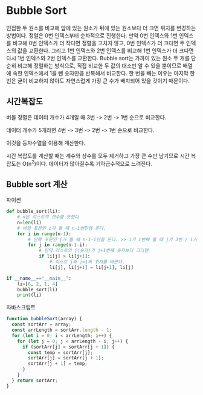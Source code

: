 # Bubble Sort

인접한 두 원소를 비교해 앞에 있는 원소가 뒤에 있는 원소보다 더 크면 위치를 변경하는 방법이다.
정렬은 0번 인덱스부터 순차적으로 진행한다. 만약 0번 인덱스와 1번 인덱스를 비교해 0번 인덱스가 더 작다면 정렬을 고치지 않고, 0번 인덱스가 더 크다면 두 인덱스의 값을 교환한다. 그리고 1번 인덱스와 2번 인덱스를 비교해 1번 인덱스가 더 크다면 다시 1번 인덱스와 2번 인덱스를 교환한다.
Bubble sort는 가까이 있는 원소 두 개를 단순히 비교해 정렬하는 방식으로, 직접 비교한 두 값의 대소만 알 수 있을 뿐이므로 배열에 속한 인덱스에서 1을 뺀 숫자만큼 반복해서 비교한다. 한 번을 빼는 이유는 마지막 한 번은 굳이 비교하지 않아도 자연스럽게 가장 큰 수가 배치되어 있을 것이기 때문이다.



## 시간복잡도

버블 정렬은 데이터 개수가 4개일 때 3번 -> 2번 -> 1번 순으로 비교한다.

데이터 개수가 5개라면 4번 -> 3번 -> 2번 -> 1번 순으로 비교한다.

이것을 등차수열을 이용해 계산한다.

시간 복잡도를 계산할 때는 계수와 상수를 모두 제거하고 가장 큰 수만 남기므로 시간 복잡도는 O(n<sup>2</sup>)이다. 데이터가 많아질수록 기하급수적으로 느려진다.



## Bubble sort 계산

파이썬
```python
def bubble_sort(li):
    # n은 리스트의 갯수를 뜻한다    
    n=len(li)
    # 바깥 포문인 i가 돌 때 n-1번만큼 돈다.
    for i in range(n-1):
        # 안쪽 포문인 j가 돌 때 n-1-i만큼 돈다. >> i가 1번째 돌 때 j가 3번 / i가 2번째 돌 때 j가 2번 / i가 3번째 돌 때 j가 1번 돌아야 하기 때문.
        for j in range(n-1-i):
            # 만약 리스트의 j(숫자)가 j+1번째 숫자보다 크다면
            if li[j] > li[j+1]:
                # 리스트 j와 j=1의 위치를 바꾼다.
                li[j], li[j+1] = li[j+1], li[j]

if __name__=="__main__":
    li=[6, 2, 1, 4]
    bubble_sort(li)
    print(li)
```

자바스크립트
```javascript
function bubbleSort(array) {
  const sortArr = array;
  const arrLength = sortArr.length - 1;
  for (let i = 0; i < arrLength; i++) {
    for (let j = 0; j < arrLength - i; j++) {
      if (sortArr[j] > sortArr[j + 1]) {
        const temp = sortArr[j];
        sortArr[j] = sortArr[j + 1];
        sortArr[j + 1] = temp;
      }
    }
  } return sortArr;
}
```

